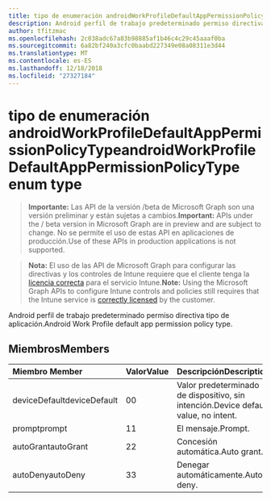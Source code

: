 ```yaml
---
title: tipo de enumeración androidWorkProfileDefaultAppPermissionPolicyType
description: Android perfil de trabajo predeterminado permiso directiva tipo de aplicación.
author: tfitzmac
ms.openlocfilehash: 2c038adc67a83b98885af1b46c4c29c45aaaf0ba
ms.sourcegitcommit: 6a82bf240a3cfc0baabd227349e08a08311e3d44
ms.translationtype: MT
ms.contentlocale: es-ES
ms.lasthandoff: 12/18/2018
ms.locfileid: "27327184"
---
```

# <a name="androidworkprofiledefaultapppermissionpolicytype-enum-type"></a><span data-ttu-id="3cc9c-103">tipo de enumeración androidWorkProfileDefaultAppPermissionPolicyType</span><span class="sxs-lookup"><span data-stu-id="3cc9c-103">androidWorkProfileDefaultAppPermissionPolicyType enum type</span></span>

> <span data-ttu-id="3cc9c-104">**Importante:** Las API de la versión /beta de Microsoft Graph son una versión preliminar y están sujetas a cambios.</span><span class="sxs-lookup"><span data-stu-id="3cc9c-104">**Important:** APIs under the / beta version in Microsoft Graph are in preview and are subject to change.</span></span> <span data-ttu-id="3cc9c-105">No se permite el uso de estas API en aplicaciones de producción.</span><span class="sxs-lookup"><span data-stu-id="3cc9c-105">Use of these APIs in production applications is not supported.</span></span>

> <span data-ttu-id="3cc9c-106">**Nota:** El uso de las API de Microsoft Graph para configurar las directivas y los controles de Intune requiere que el cliente tenga la [licencia correcta](https://go.microsoft.com/fwlink/?linkid=839381) para el servicio Intune.</span><span class="sxs-lookup"><span data-stu-id="3cc9c-106">**Note:** Using the Microsoft Graph APIs to configure Intune controls and policies still requires that the Intune service is [correctly licensed](https://go.microsoft.com/fwlink/?linkid=839381) by the customer.</span></span>

<span data-ttu-id="3cc9c-107">Android perfil de trabajo predeterminado permiso directiva tipo de aplicación.</span><span class="sxs-lookup"><span data-stu-id="3cc9c-107">Android Work Profile default app permission policy type.</span></span>
## <a name="members"></a><span data-ttu-id="3cc9c-108">Miembros</span><span class="sxs-lookup"><span data-stu-id="3cc9c-108">Members</span></span>
|<span data-ttu-id="3cc9c-109">Miembro	</span><span class="sxs-lookup"><span data-stu-id="3cc9c-109">Member</span></span>|<span data-ttu-id="3cc9c-110">Valor</span><span class="sxs-lookup"><span data-stu-id="3cc9c-110">Value</span></span>|<span data-ttu-id="3cc9c-111">Descripción</span><span class="sxs-lookup"><span data-stu-id="3cc9c-111">Description</span></span>|
|:---|:---|:---|
|<span data-ttu-id="3cc9c-112">deviceDefault</span><span class="sxs-lookup"><span data-stu-id="3cc9c-112">deviceDefault</span></span>|<span data-ttu-id="3cc9c-113">0</span><span class="sxs-lookup"><span data-stu-id="3cc9c-113">0</span></span>|<span data-ttu-id="3cc9c-114">Valor predeterminado de dispositivo, sin intención.</span><span class="sxs-lookup"><span data-stu-id="3cc9c-114">Device default value, no intent.</span></span>|
|<span data-ttu-id="3cc9c-115">prompt</span><span class="sxs-lookup"><span data-stu-id="3cc9c-115">prompt</span></span>|<span data-ttu-id="3cc9c-116">1</span><span class="sxs-lookup"><span data-stu-id="3cc9c-116">1</span></span>|<span data-ttu-id="3cc9c-117">El mensaje.</span><span class="sxs-lookup"><span data-stu-id="3cc9c-117">Prompt.</span></span>|
|<span data-ttu-id="3cc9c-118">autoGrant</span><span class="sxs-lookup"><span data-stu-id="3cc9c-118">autoGrant</span></span>|<span data-ttu-id="3cc9c-119">2</span><span class="sxs-lookup"><span data-stu-id="3cc9c-119">2</span></span>|<span data-ttu-id="3cc9c-120">Concesión automática.</span><span class="sxs-lookup"><span data-stu-id="3cc9c-120">Auto grant.</span></span>|
|<span data-ttu-id="3cc9c-121">autoDeny</span><span class="sxs-lookup"><span data-stu-id="3cc9c-121">autoDeny</span></span>|<span data-ttu-id="3cc9c-122">3</span><span class="sxs-lookup"><span data-stu-id="3cc9c-122">3</span></span>|<span data-ttu-id="3cc9c-123">Denegar automáticamente.</span><span class="sxs-lookup"><span data-stu-id="3cc9c-123">Auto deny.</span></span>|





